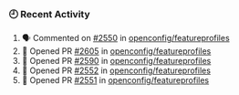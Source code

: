 ### 🕘 Recent Activity

<!--START_SECTION:activity-->
1. 🗣 Commented on [#2550](https://github.com/openconfig/featureprofiles/pull/2550#issuecomment-1932433376) in [openconfig/featureprofiles](https://github.com/openconfig/featureprofiles)
2. 💪 Opened PR [#2605](https://github.com/openconfig/featureprofiles/pull/2605) in [openconfig/featureprofiles](https://github.com/openconfig/featureprofiles)
3. 💪 Opened PR [#2590](https://github.com/openconfig/featureprofiles/pull/2590) in [openconfig/featureprofiles](https://github.com/openconfig/featureprofiles)
4. 💪 Opened PR [#2552](https://github.com/openconfig/featureprofiles/pull/2552) in [openconfig/featureprofiles](https://github.com/openconfig/featureprofiles)
5. 💪 Opened PR [#2551](https://github.com/openconfig/featureprofiles/pull/2551) in [openconfig/featureprofiles](https://github.com/openconfig/featureprofiles)
<!--END_SECTION:activity-->
